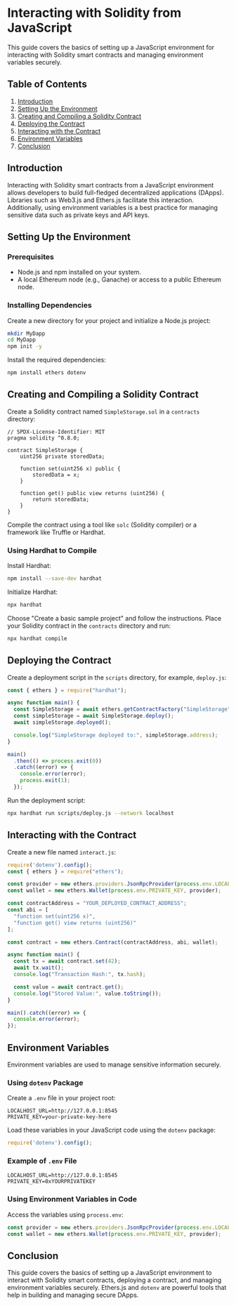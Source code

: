 
# Interacting with Solidity from JavaScript

This guide covers the basics of setting up a JavaScript environment for interacting with Solidity smart contracts and managing environment variables securely.

## Table of Contents

1. [Introduction](#introduction)
2. [Setting Up the Environment](#setting-up-the-environment)
3. [Creating and Compiling a Solidity Contract](#creating-and-compiling-a-solidity-contract)
4. [Deploying the Contract](#deploying-the-contract)
5. [Interacting with the Contract](#interacting-with-the-contract)
6. [Environment Variables](#environment-variables)
7. [Conclusion](#conclusion)

## Introduction

Interacting with Solidity smart contracts from a JavaScript environment allows developers to build full-fledged decentralized applications (DApps). Libraries such as Web3.js and Ethers.js facilitate this interaction. Additionally, using environment variables is a best practice for managing sensitive data such as private keys and API keys.

## Setting Up the Environment

### Prerequisites

- Node.js and npm installed on your system.
- A local Ethereum node (e.g., Ganache) or access to a public Ethereum node.

### Installing Dependencies

Create a new directory for your project and initialize a Node.js project:

```bash
mkdir MyDapp
cd MyDapp
npm init -y
```

Install the required dependencies:

```bash
npm install ethers dotenv
```

## Creating and Compiling a Solidity Contract

Create a Solidity contract named `SimpleStorage.sol` in a `contracts` directory:

```solidity
// SPDX-License-Identifier: MIT
pragma solidity ^0.8.0;

contract SimpleStorage {
    uint256 private storedData;

    function set(uint256 x) public {
        storedData = x;
    }

    function get() public view returns (uint256) {
        return storedData;
    }
}
```

Compile the contract using a tool like `solc` (Solidity compiler) or a framework like Truffle or Hardhat.

### Using Hardhat to Compile

Install Hardhat:

```bash
npm install --save-dev hardhat
```

Initialize Hardhat:

```bash
npx hardhat
```

Choose "Create a basic sample project" and follow the instructions. Place your Solidity contract in the `contracts` directory and run:

```bash
npx hardhat compile
```

## Deploying the Contract

Create a deployment script in the `scripts` directory, for example, `deploy.js`:

```javascript
const { ethers } = require("hardhat");

async function main() {
  const SimpleStorage = await ethers.getContractFactory("SimpleStorage");
  const simpleStorage = await SimpleStorage.deploy();
  await simpleStorage.deployed();

  console.log("SimpleStorage deployed to:", simpleStorage.address);
}

main()
  .then(() => process.exit(0))
  .catch((error) => {
    console.error(error);
    process.exit(1);
  });
```

Run the deployment script:

```bash
npx hardhat run scripts/deploy.js --network localhost
```

## Interacting with the Contract

Create a new file named `interact.js`:

```javascript
require('dotenv').config();
const { ethers } = require("ethers");

const provider = new ethers.providers.JsonRpcProvider(process.env.LOCALHOST_URL);
const wallet = new ethers.Wallet(process.env.PRIVATE_KEY, provider);

const contractAddress = "YOUR_DEPLOYED_CONTRACT_ADDRESS";
const abi = [
  "function set(uint256 x)",
  "function get() view returns (uint256)"
];

const contract = new ethers.Contract(contractAddress, abi, wallet);

async function main() {
  const tx = await contract.set(42);
  await tx.wait();
  console.log("Transaction Hash:", tx.hash);

  const value = await contract.get();
  console.log("Stored Value:", value.toString());
}

main().catch((error) => {
  console.error(error);
});
```

## Environment Variables

Environment variables are used to manage sensitive information securely. 

### Using `dotenv` Package

Create a `.env` file in your project root:

```plaintext
LOCALHOST_URL=http://127.0.0.1:8545
PRIVATE_KEY=your-private-key-here
```

Load these variables in your JavaScript code using the `dotenv` package:

```javascript
require('dotenv').config();
```

### Example of `.env` File

```plaintext
LOCALHOST_URL=http://127.0.0.1:8545
PRIVATE_KEY=0xYOURPRIVATEKEY
```

### Using Environment Variables in Code

Access the variables using `process.env`:

```javascript
const provider = new ethers.providers.JsonRpcProvider(process.env.LOCALHOST_URL);
const wallet = new ethers.Wallet(process.env.PRIVATE_KEY, provider);
```

## Conclusion

This guide covers the basics of setting up a JavaScript environment to interact with Solidity smart contracts, deploying a contract, and managing environment variables securely. Ethers.js and `dotenv` are powerful tools that help in building and managing secure DApps.
